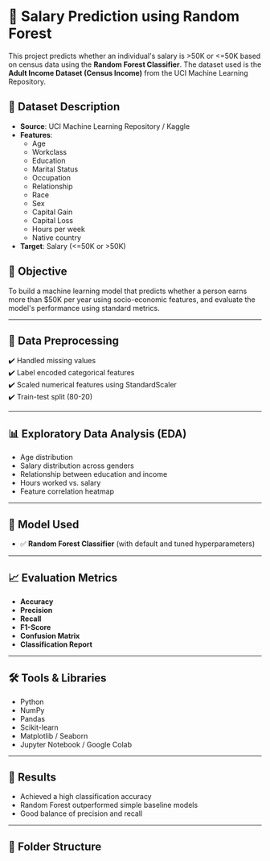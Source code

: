 # 💼 Salary Prediction using Random Forest

This project predicts whether an individual's salary is >50K or <=50K based on census data using the **Random Forest Classifier**. The dataset used is the **Adult Income Dataset (Census Income)** from the UCI Machine Learning Repository.

## 📂 Dataset Description

- **Source**: UCI Machine Learning Repository / Kaggle
- **Features**:
  - Age
  - Workclass
  - Education
  - Marital Status
  - Occupation
  - Relationship
  - Race
  - Sex
  - Capital Gain
  - Capital Loss
  - Hours per week
  - Native country
- **Target**: Salary (<=50K or >50K)

## 🧪 Objective

To build a machine learning model that predicts whether a person earns more than \$50K per year using socio-economic features, and evaluate the model's performance using standard metrics.

---

## 🧹 Data Preprocessing

✔️ Handled missing values  
✔️ Label encoded categorical features  
✔️ Scaled numerical features using StandardScaler  
✔️ Train-test split (80-20)

---

## 📊 Exploratory Data Analysis (EDA)

- Age distribution
- Salary distribution across genders
- Relationship between education and income
- Hours worked vs. salary
- Feature correlation heatmap

---

## 🤖 Model Used

- ✅ **Random Forest Classifier** (with default and tuned hyperparameters)

---

## 📈 Evaluation Metrics

- **Accuracy**
- **Precision**
- **Recall**
- **F1-Score**
- **Confusion Matrix**
- **Classification Report**

---

## 🛠️ Tools & Libraries

- Python
- NumPy
- Pandas
- Scikit-learn
- Matplotlib / Seaborn
- Jupyter Notebook / Google Colab

---

## 🧠 Results

- Achieved a high classification accuracy
- Random Forest outperformed simple baseline models
- Good balance of precision and recall

---

## 📁 Folder Structure


